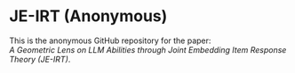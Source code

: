 # JE-IRT (Anonymous)

This is the anonymous GitHub repository for the paper:  
*A Geometric Lens on LLM Abilities through Joint Embedding Item Response Theory (JE-IRT)*.
